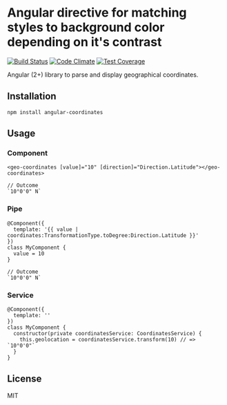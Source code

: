 # Angular directive for matching styles to background color depending on it's contrast
[![Build Status](https://travis-ci.org/mateuszkocz/angular-coordinates.svg?branch=master)](https://travis-ci.org/mateuszkocz/angular-coordinates)
[![Code Climate](https://codeclimate.com/github/mateuszkocz/angular-coordinates/badges/gpa.svg)](https://codeclimate.com/github/mateuszkocz/angular-coordinates)
[![Test Coverage](https://codeclimate.com/github/mateuszkocz/angular-coordinates/badges/coverage.svg)](https://codeclimate.com/github/mateuszkocz/angular-coordinates/coverage)

Angular (2+) library to parse and display geographical coordinates.

## Installation

```
npm install angular-coordinates
```

## Usage
### Component
```
<geo-coordinates [value]="10" [direction]="Direction.Latitude"></geo-coordinates>

// Outcome
`10°0'0" N`
```

### Pipe
```
@Component({
  template: '{{ value | coordinates:TransformationType.toDegree:Direction.Latitude }}'
})
class MyComponent {
  value = 10
}

// Outcome
`10°0'0" N`
```

### Service
```
@Component({
  template: ''
})
class MyComponent {
  constructor(private coordinatesService: CoordinatesService) {
    this.geolocation = coordinatesService.transform(10) // => `10°0'0"`
  }
}
```

## License
MIT
